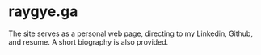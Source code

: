 # raygye.ga
The site serves as a personal web page, directing to my Linkedin, 
Github, and resume. A short biography is also provided.
